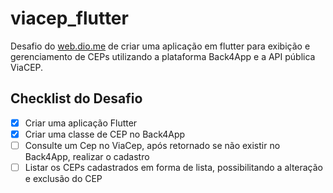 # viacep_flutter

Desafio do [web.dio.me](https://web.dio.me) de criar uma aplicação em flutter para exibição e gerenciamento de CEPs utilizando a plataforma Back4App e a API pública ViaCEP.

## Checklist do Desafio

- [x] Criar uma aplicação Flutter
- [x] Criar uma classe de CEP no Back4App
- [ ] Consulte um Cep no ViaCep, após retornado se não existir no Back4App, realizar o cadastro
- [ ] Listar os CEPs cadastrados em forma de lista, possibilitando a alteração e exclusão do CEP